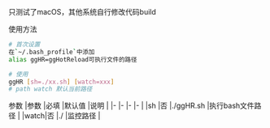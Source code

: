 
只测试了macOS，其他系统自行修改代码build


使用方法
```sh
# 首次设置
在`~/.bash_profile`中添加
alias ggHR=ggHotReload可执行文件的路径

# 使用
ggHR [sh=./xx.sh] [watch=xxx] 
# path watch 默认当前路径
```

参数
|参数	|必填	  |默认值			|说明						|
|-    |-    |-          |-              |
|sh 	|否		|./ggHR.sh 	|执行bash文件路径	|
|watch|否		|./					|监控路径				|
